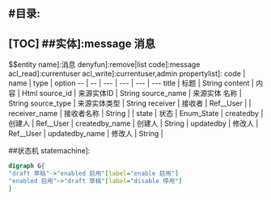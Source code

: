 #目录:
----
[TOC]
##实体]:message 消息
----
$$entity
name]:消息
denyfun]:remove|list
code]:message
acl_read]:currentuser
acl_write]:currentuser,admin
propertylist]:
code | name | type | option
-- | -- | --- | --- | --- | ---
title | 标题 | String
content | 内容 | Html
source_id | 来源实体ID | String
source_name | 来源实体 名称 | String
source_type | 来源实体类型 | String
receiver | 接收者 | Ref__User |  |
receiver_name | 接收者名称 | String |  |
state | 状态 | Enum_State | 
createdby | 创建人 | Ref__User | 
createdby_name | 创建人 | String | 
updatedby | 修改人 | Ref__User | 
updatedby_name | 修改人 | String |  

##状态机
statemachine]:
```dot
digraph G{
"draft 草稿"->"enabled 启用"[label="enable 启用"]
"enabled 启用"->"draft 草稿"[label="disable 停用"]
}
```

